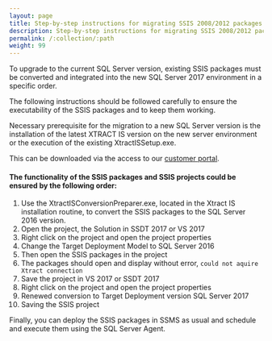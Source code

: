 ```yaml
---
layout: page
title: Step-by-step instructions for migrating SSIS 2008/2012 packages to SSIS 2017
description: Step-by-step instructions for migrating SSIS 2008/2012 packages to SSIS 2017
permalink: /:collection/:path
weight: 99
---
```


To upgrade to the current SQL Server version, existing SSIS packages must be converted and integrated into the new SQL Server 2017 environment in a specific order. 

The following instructions should be followed carefully to ensure the executability of the SSIS packages and to keep them working.

Necessary prerequisite for the migration to a new SQL Server version is the installation of the latest XTRACT IS version on the new server environment or the execution of the existing XtractISSetup.exe. 

This can be downloaded via the access to our [customer portal](https://portal.theobald-software.com/Auth/Login).

#### The functionality of the SSIS packages and SSIS projects could be ensured by the following order:

1. Use the XtractISConversionPreparer.exe, located in the Xtract IS installation routine, to convert the SSIS packages to the SQL Server 2016 version.
2. Open the project, the Solution in SSDT 2017 or VS 2017
3. Right click on the project and open the project properties
4. Change the Target Deployment Model to SQL Server 2016  
5. Then open the SSIS packages in the project 
6. The packages should open and display without error, `could not aquire Xtract connection` 
7. Save the project in VS 2017 or SSDT 2017
8. Right click on the project and open the project properties
9. Renewed conversion to Target Deployment version SQL Server 2017 
10. Saving the SSIS project


Finally, you can deploy the SSIS packages in SSMS as usual and schedule and execute them using the SQL Server Agent.

